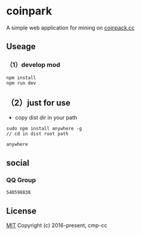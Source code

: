 # coinpark

A simple web application for mining on [coinpack.cc](https://www.coinpark.cc/)

## Useage

### （1）develop mod
```
npm install
npm run dev

```

## （2）just for use
* copy dist dir in your path
```
sudo npm install anywhere -g
// cd in dist root path

anywhere

```
## social

### QQ Group
```
540598838
```


## License
[MIT](http://opensource.org/licenses/MIT)
Copyright (c) 2016-present, cmp-cc